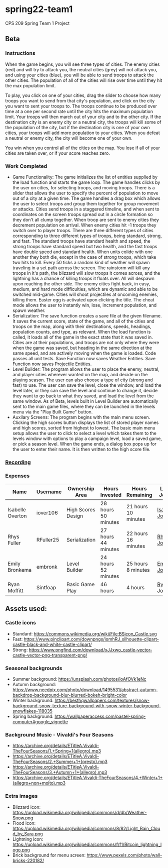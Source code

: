 # spring22-team1
CPS 209 Spring Team 1 Project

## Beta

### Instructions 
  When the game begins, you will see three types of cities. The enemy cities (red) and will try to attack you, the neutral cities (grey) will not attack you, and using your cities (blue), you will be able to send troops to attack the other cities. The population of all of the cities will rise over time until they hit the max population limit. 
  
 To play, you click on one of your cities, drag the slider to choose how many troops you want to send from that city's population, and click on the city you want to sent your troops to. The troops continue to be produced over time at a one per second rate until the city hits the maximum population limit. Your troops will then march out of your city and to the other city. If the destination city is an enemy city or a neutral city, the troops will kill some of the population of the city, but if the destination city is one of your own cities, your troops will add more population to your cities. When you defeat a neutral or enemy city, the city will become one of your own.

You win when you control all of the cities on the map. You lose if all of your cities are taken over, or if your score reaches zero.  

### Work Completed 
* Game Functionality:
  The game initializes the list of entities supplied by the load function and starts the game loop. The game handles clicks by the user on cities, for selecting troops, and moving troops. There is a slider that allows the user to specify the percent of population to move out of a city at a given time. The game handles a drag box which allows the user to select troops and group them together for group movement or attacks. Cities send troops in a staggered timeline, and when sent to coordinates on the screen troops spread out in a circle formation so they don't all clump together. When troop are sent to enemy cities they decrement population on arrival. When enemy cities hit -1 troops they switch over to player troops. There are three different types of cities corresponding to three different types of troops, being standard, strong, and fast. The standard troops have standard health and speed, the strong troops have standard speed but two health, and the fast troops have double speed and standard health. When units colide with one another they both die, except in the case of strong troops, which take two hits to kill. Every 50 ticks a random kind of weather will spawn traveling in a set path across the screen. The rainstorm will kill any troops in it's path, the blizzard will slow troops it comes across, and the lightning has a chance of killing troops it floats over. All will despawn upon reaching the other side. The enemy cities fight back, in easy, medium, and hard mode difficulties, which are dynamic and able to be switched mid-game. Cities will shoot projectiles at oncoming enemies, killing them. Easter egg is activated upon clicking the title. The cheat mode allows the user to instantly win, lose, increment population, and spawn weather.
* Serialization: 
  The save function creates a save file at the given filename. It saves the current score, state of the game, and all of the cities and troops on the map, along with their destinations, speeds, headings, population counts, and type, as relevant. When the load function is called, it loads all of the game in the exact state that it was saved in. Cities are at their populations, and troops are not only where they were when the game was saved, but heading in the same direction at the same speed, and are actively moving when the game is loaded. Code passes all unit tests.
  Save Function now saves Weather Entities.
  Save Function now saves Projectile Entities.
* Level Builder: 
  The program allows the user to place the enemy, neutral, and player cities wherever wanted on the map, and decide on the playing season. The user can also choose a type of city (strong and fast) to use. The user can save the level, close the window, and load the level later, or they can save the level and continue to change it, decide they want to go back to what they saved, and load the level from the same window. 
  As of Beta, levels built in Level Builder are automatically sent to the main game files, where they can be launched in the levels menu via the "Play Built Game" button.
* Auxilary Screens:
  The program begins with the main menu screen. Clicking the high scores button displays the list of stored player names and high scores, sorted from highest to lowest. The basic main menu setup allows the user to click to select a level which takes them to the levels window with options to play a campaign level, load a saved game, or pick a season level. When the game ends, a dialog box pops up for the user to enter their name. It is then written to the high score file.


### [Recording](https://youtu.be/7MihSWZzuec)

### Expenses
| Name | Username | Ownership Area | Hours Invested | Hours Remaining | Link to Journal | 
| ----------- | ----------- | ----------- | ----------- | ----------- | ----------- |
| Isabelle Overton | iover106 | High Scores Design | 28 hours 50 minutes | 21 hours 10 minutes | [Isabelle's Journal](https://github.com/bjucps209/spring22-team1/wiki/OvertonJournal) |
| Rhys Fuller | RFuller25 | Serialization | 27 hours 44 minutes | 22 hours 16 minutes | [Rhys's Journal](https://github.com/bjucps209/spring22-team1/wiki/Fuller-Journal) |
| Emily Bronkema | embronk | Level Builder | 24 hours 52 minutes | 25 hours 8 minutes | [Emily's Journal](https://github.com/bjucps209/spring22-team1/wiki/Bronkema-Journal) | 
| Ryan Moffitt | Sintfoap | Basic Game Play | 46 hours | 4 hours | [Ryan's Journal](https://github.com/bjucps209/spring22-team1/wiki/MoffittJournal) | 


## Assets used:

### Castle icons
  * Standard: https://commons.wikimedia.org/wiki/File:BSicon_Castle.svg
  * Fast: https://www.pinclipart.com/downpngs/iomhRJ_silhouette-clipart-castle-black-and-white-castle-clipart/ 
  * Strong: https://www.pngfind.com/download/xJJxwo_castle-vector-castle-vector-png-transparent-png/ 

### Seasonal backgrounds
 * Summer background: https://unsplash.com/photos/loAfOVk1eNc
 * Autumn background: https://www.needpix.com/photo/download/1495531/abstract-autumn-backdrop-background-blur-blurred-bokeh-bright-color
 * Winter background: https://besthqwallpapers.com/textures/snow-background-snow-texture-background-with-snow-winter-background-snowflakes-118035
 * Spring background: https://wallpaperaccess.com/pastel-spring-computer#google_vignette

### Background Music - Vivaldi's Four Seasons
 * https://archive.org/details/ETitleA.Vivaldi-TheFourSeasons/1.+Spring+1(allegro).mp3
 * https://archive.org/details/ETitleA.Vivaldi-TheFourSeasons/2.+Summer+1+(presto).mp3
 * https://archive.org/details/ETitleA.Vivaldi-TheFourSeasons/3.+Autumn+1+(allegro).mp3
 * https://archive.org/details/ETitleA.Vivaldi-TheFourSeasons/4.+Winter+1+(allegro+non+molto).mp3

### Extra images
 * Blizzard icon: https://upload.wikimedia.org/wikipedia/commons/d/db/Weather-Snow.png
 * Flood icon: https://upload.wikimedia.org/wikipedia/commons/8/82/Light_Rain_Cloud_by_Sara.png
 * Lightning icon: https://upload.wikimedia.org/wikipedia/commons/f/f1/Bitcoin_lightning_logo.png
 * Brick background for menu screen: https://www.pexels.com/photo/wall-bricks-220182/
